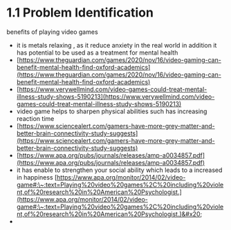 # 1.1 Problem Identification

benefits of playing video games&#x20;

* &#x20;it is metals relaxing , as it reduce anxiety in the real world in addition it  has potential to be used as a treatment for mental health &#x20;
* [https://www.theguardian.com/games/2020/nov/16/video-gaming-can-benefit-mental-health-find-oxford-academics](https://www.theguardian.com/games/2020/nov/16/video-gaming-can-benefit-mental-health-find-oxford-academics)
* [https://www.verywellmind.com/video-games-could-treat-mental-illness-study-shows-5190213](https://www.verywellmind.com/video-games-could-treat-mental-illness-study-shows-5190213)
* video game helps to sharpen physical abilities    such has increasing  reaction time&#x20;
* [https://www.sciencealert.com/gamers-have-more-grey-matter-and-better-brain-connectivity-study-suggests](https://www.sciencealert.com/gamers-have-more-grey-matter-and-better-brain-connectivity-study-suggests)
* [https://www.apa.org/pubs/journals/releases/amp-a0034857.pdf](https://www.apa.org/pubs/journals/releases/amp-a0034857.pdf)
* it has enable to strengthen your social ability which leads to  a increased in happiness [https://www.apa.org/monitor/2014/02/video-game#:\~:text=Playing%20video%20games%2C%20including%20violent,of%20research%20in%20American%20Psychologist.](https://www.apa.org/monitor/2014/02/video-game#:\~:text=Playing%20video%20games%2C%20including%20violent,of%20research%20in%20American%20Psychologist.)&#x20;
*



